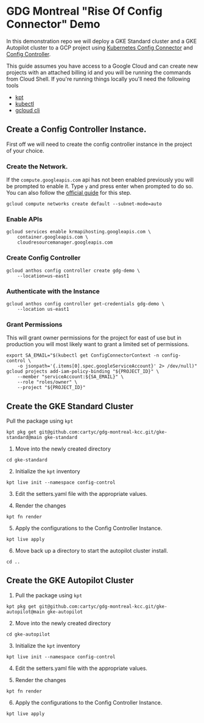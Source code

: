 # GDG Montreal "Rise Of Config Connector" Demo

In this demonstration repo we will deploy a GKE Standard cluster and a GKE Autopilot cluster to a GCP project using [Kubernetes Config Connector](https://cloud.google.com/config-connector/docs/overview) and [Config Controller](https://cloud.google.com/anthos-config-management/docs/concepts/config-controller-overview).

This guide assumes you have access to a Google Cloud and can create new projects with an attached billing id and you will be running the commands from Cloud Shell. If you're running things locally you'll need the following tools
- [kpt](https://kpt.dev/installation/)
- [kubectl](https://kubernetes.io/docs/tasks/tools/)
- [gcloud cli](https://cloud.google.com/sdk/docs/install)

## Create a Config Controller Instance.

First off we will need to create the config controller instance in the project of your choice.

### Create the Network.

If the `compute.googleapis.com` api has not been enabled previously you will be prompted to enable it. Type `y` and press enter when prompted to do so. You can also follow the [official guide](https://cloud.google.com/anthos-config-management/docs/how-to/config-controller-setup) for this step.
```
gcloud compute networks create default --subnet-mode=auto
```

### Enable APIs
```
gcloud services enable krmapihosting.googleapis.com \
    container.googleapis.com \
    cloudresourcemanager.googleapis.com
```

### Create Config Controller
```
gcloud anthos config controller create gdg-demo \
    --location=us-east1
```

### Authenticate with the Instance

```
gcloud anthos config controller get-credentials gdg-demo \
    --location us-east1
```

### Grant Permissions

This will grant owner permissions for the project for east of use but in production you will most likely want to grant a limited set of permissions. 

```
export SA_EMAIL="$(kubectl get ConfigConnectorContext -n config-control \
    -o jsonpath='{.items[0].spec.googleServiceAccount}' 2> /dev/null)"
gcloud projects add-iam-policy-binding "${PROJECT_ID}" \
    --member "serviceAccount:${SA_EMAIL}" \
    --role "roles/owner" \
    --project "${PROJECT_ID}"
```

## Create the GKE Standard Cluster

Pull the package using `kpt`

```
kpt pkg get git@github.com:cartyc/gdg-montreal-kcc.git/gke-standard@main gke-standard
```

1. Move into the newly created directory
```
cd gke-standard
```

2. Initialize the `kpt` inventory
```
kpt live init --namespace config-control
```

3. Edit the setters.yaml file with the appropriate values.


4. Render the changes
```
kpt fn render
```

5. Apply the configurations to the Config Controller Instance.
```
kpt live apply
```

6. Move back up a directory to start the autopilot cluster install.

```
cd ..
```

## Create the GKE Autopilot Cluster

1. Pull the package using `kpt`

```
kpt pkg get git@github.com:cartyc/gdg-montreal-kcc.git/gke-autopilot@main gke-autopilot
```

2. Move into the newly created directory
```
cd gke-autopilot
```

3. Initialize the `kpt` inventory
```
kpt live init --namespace config-control
```

4. Edit the setters.yaml file with the appropriate values.

5. Render the changes

```
kpt fn render
```

6. Apply the configurations to the Config Controller Instance.
```
kpt live apply
```
